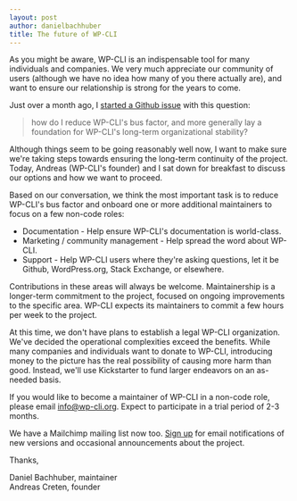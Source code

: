```yaml
---
layout: post
author: danielbachhuber
title: The future of WP-CLI
---
```


As you might be aware, WP-CLI is an indispensable tool for many individuals and companies. We very much appreciate our community of users (although we have no idea how many of you there actually are), and want to ensure our relationship is strong for the years to come.

Just over a month ago, I [started a Github issue](https://github.com/wp-cli/wp-cli/issues/2743) with this question:

> how do I reduce WP-CLI's bus factor, and more generally lay a foundation for WP-CLI's long-term organizational stability?

Although things seem to be going reasonably well now, I want to make sure we're taking steps towards ensuring the long-term continuity of the project. Today, Andreas (WP-CLI's founder) and I sat down for breakfast to discuss our options and how we want to proceed.

Based on our conversation, we think the most important task is to reduce WP-CLI's bus factor and onboard one or more additional maintainers to focus on a few non-code roles:

* Documentation - Help ensure WP-CLI's documentation is world-class.
* Marketing / community management - Help spread the word about WP-CLI.
* Support - Help WP-CLI users where they're asking questions, let it be Github, WordPress.org, Stack Exchange, or elsewhere.

Contributions in these areas will always be welcome. Maintainership is a longer-term commitment to the project, focused on ongoing improvements to the specific area. WP-CLI expects its maintainers to commit a few hours per week to the project.

At this time, we don't have plans to establish a legal WP-CLI organization. We've decided the operational complexities exceed the benefits. While many companies and individuals want to donate to WP-CLI, introducing money to the picture has the real possibility of causing more harm than good. Instead, we'll use Kickstarter to fund larger endeavors on an as-needed basis.

If you would like to become a maintainer of WP-CLI in a non-code role, please email [info@wp-cli.org](mailto:info@wp-cli.org). Expect to participate in a trial period of 2-3 months.

We have a Mailchimp mailing list now too. [Sign up](http://wp-cli.us13.list-manage.com/subscribe?u=0615e4d18f213891fc000adfd&id=8c61d7641e) for email notifications of new versions and occasional announcements about the project.

Thanks,

Daniel Bachhuber, maintainer<br />
Andreas Creten, founder
